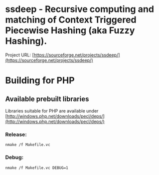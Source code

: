 # ssdeep - Recursive computing and matching of Context Triggered Piecewise Hashing (aka Fuzzy Hashing). 

Project URL: [https://sourceforge.net/projects/ssdeep/](https://sourceforge.net/projects/ssdeep/)

# Building for PHP

## Available prebuilt libraries

Libraries suitable for PHP are available under [http://windows.php.net/downloads/pecl/deps/](http://windows.php.net/downloads/pecl/deps/)

### Release: 

	nmake /f Makefile.vc

### Debug: 

	nmake /f Makefile.vc DEBUG=1

